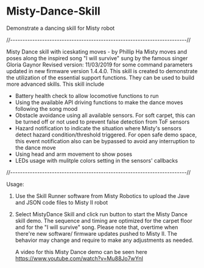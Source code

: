 # Misty-Dance-Skill
Demonstrate a dancing skill for Misty robot

//------------------------------------------------------------------------//

Misty Dance skill with iceskating moves - by Phillip Ha
Misty moves and poses along the inspired song "I will survive" sung by
the famous singer Gloria Gaynor
Revised version: 11/03/2019 for some command parameters updated in new
firmware version 1.4.4.0. 
This skill is created to demonstrate the utilization of 
the essential support functions.  They can be used to
build more advanced skills. This skill include
- Battery health check to allow locomotive functions to run
- Using the available API driving functions to make the dance moves
  following the song mood
- Obstacle avoidance using all available sensors. For soft carpet, 
  this can be turned off or not used to prevent false detection from ToF sensors
- Hazard notification to indicate the situation where Misty's
  sensors detect hazard condition/threshold triggered.  For open safe demo space,
  this event notification also can be bypassed to avoid any interruption to the dance 
  move 
- Using head and arm movement to show poses
- LEDs usage with mulitple colors setting in the sensors' callbacks

//------------------------------------------------------------------------//

Usage:
1. Use the Skill Runner software from Misty Robotics to upload the Jave and JSON code files to Misty II robot
2. Select MistyDance Skill and click run button to start the Misty Dance skill demo.  The sequence and timing
   are optimized for the carpet floor and for the "I will survive" song.  Please note that, overtime when there're
   new software/ firmware updates pushed to Misty II. The behavior may change and require to make any adjustments 
   as needed. 
   
   A video for this Misty Dance demo can be seen here https://www.youtube.com/watch?v=Mu88Jo7wYnI
   
